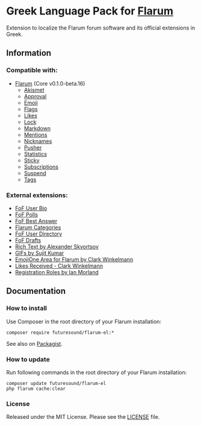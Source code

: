 # Greek Language Pack for [Flarum](https://flarum.org/)

Extension to localize the Flarum forum software and its official extensions in Greek.

## Information


### Compatible with:

- [Flarum](https://github.com/flarum/core) (Core v0.1.0-beta.16)
  - [Akismet](https://github.com/flarum/flarum-ext-akismet)
  - [Approval](https://github.com/flarum/flarum-ext-approval)
  - [Emoji](https://github.com/flarum/emoji)
  - [Flags](https://github.com/flarum/flags)
  - [Likes](https://github.com/flarum/likes)
  - [Lock](https://github.com/flarum/lock)
  - [Markdown](https://github.com/flarum/markdown)
  - [Mentions](https://github.com/flarum/mentions)
  - [Nicknames](https://github.com/flarum/nicknames)
  - [Pusher](https://github.com/flarum/pusher)
  - [Statistics](https://github.com/flarum/statistics)
  - [Sticky](https://github.com/flarum/sticky)
  - [Subscriptions](https://github.com/flarum/subscriptions)
  - [Suspend](https://github.com/flarum/suspend)
  - [Tags](https://github.com/flarum/tags)

### External extensions:
  - [FoF User Bio](https://github.com/FriendsOfFlarum/user-bio)
  - [FoF Polls](https://github.com/FriendsOfFlarum/polls)
  - [FoF Best Answer](https://github.com/FriendsOfFlarum/best-answer)
  - [Flarum Categories](https://github.com/askvortsov1/flarum-categories)
  - [FoF User Directory](https://github.com/FriendsOfFlarum/user-directory)
  - [FoF Drafts](https://github.com/FriendsOfFlarum/drafts)
  - [Rich Text by Alexander Skvortsov](https://github.com/askvortsov1/flarum-rich-text)
  - [GIFs by Sujit Kumar](https://github.com/therealsujitk/flarum-ext-gifs)
  - [EmojiOne Area for Flarum by Clark Winkelmann](https://github.com/clarkwinkelmann/flarum-ext-emojionearea)
  - [Likes Received - Clark Winkelmann](https://github.com/clarkwinkelmann/flarum-ext-likes-received)
  - [Registration Roles by Ian Morland](https://github.com/imorland/flarum-regrole)

## Documentation

### How to install

Use Composer in the root directory of your Flarum installation:

```text
composer require futuresound/flarum-el:*
```

See also on [Packagist](https://packagist.org/packages/futuresound/flarum-el).

### How to update

Run following commands in the root directory of your Flarum installation:

```text
composer update futuresound/flarum-el
php flarum cache:clear
```


### License

Released under the MIT License. Please see the [LICENSE](LICENSE) file.
